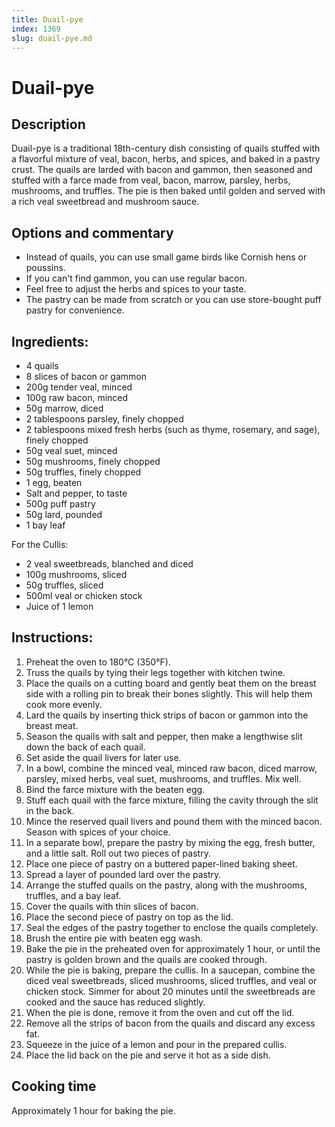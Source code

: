 ```yaml
---
title: Duail-pye
index: 1369
slug: duail-pye.md
---
```


# Duail-pye

## Description
Duail-pye is a traditional 18th-century dish consisting of quails stuffed with a flavorful mixture of veal, bacon, herbs, and spices, and baked in a pastry crust. The quails are larded with bacon and gammon, then seasoned and stuffed with a farce made from veal, bacon, marrow, parsley, herbs, mushrooms, and truffles. The pie is then baked until golden and served with a rich veal sweetbread and mushroom sauce.

## Options and commentary
- Instead of quails, you can use small game birds like Cornish hens or poussins.
- If you can't find gammon, you can use regular bacon.
- Feel free to adjust the herbs and spices to your taste.
- The pastry can be made from scratch or you can use store-bought puff pastry for convenience.

## Ingredients:
- 4 quails
- 8 slices of bacon or gammon
- 200g tender veal, minced
- 100g raw bacon, minced
- 50g marrow, diced
- 2 tablespoons parsley, finely chopped
- 2 tablespoons mixed fresh herbs (such as thyme, rosemary, and sage), finely chopped
- 50g veal suet, minced
- 50g mushrooms, finely chopped
- 50g truffles, finely chopped
- 1 egg, beaten
- Salt and pepper, to taste
- 500g puff pastry
- 50g lard, pounded
- 1 bay leaf

For the Cullis:
- 2 veal sweetbreads, blanched and diced
- 100g mushrooms, sliced
- 50g truffles, sliced
- 500ml veal or chicken stock
- Juice of 1 lemon

## Instructions:
1. Preheat the oven to 180°C (350°F).
2. Truss the quails by tying their legs together with kitchen twine.
3. Place the quails on a cutting board and gently beat them on the breast side with a rolling pin to break their bones slightly. This will help them cook more evenly.
4. Lard the quails by inserting thick strips of bacon or gammon into the breast meat.
5. Season the quails with salt and pepper, then make a lengthwise slit down the back of each quail.
6. Set aside the quail livers for later use.
7. In a bowl, combine the minced veal, minced raw bacon, diced marrow, parsley, mixed herbs, veal suet, mushrooms, and truffles. Mix well.
8. Bind the farce mixture with the beaten egg.
9. Stuff each quail with the farce mixture, filling the cavity through the slit in the back.
10. Mince the reserved quail livers and pound them with the minced bacon. Season with spices of your choice.
11. In a separate bowl, prepare the pastry by mixing the egg, fresh butter, and a little salt. Roll out two pieces of pastry.
12. Place one piece of pastry on a buttered paper-lined baking sheet.
13. Spread a layer of pounded lard over the pastry.
14. Arrange the stuffed quails on the pastry, along with the mushrooms, truffles, and a bay leaf.
15. Cover the quails with thin slices of bacon.
16. Place the second piece of pastry on top as the lid.
17. Seal the edges of the pastry together to enclose the quails completely.
18. Brush the entire pie with beaten egg wash.
19. Bake the pie in the preheated oven for approximately 1 hour, or until the pastry is golden brown and the quails are cooked through.
20. While the pie is baking, prepare the cullis. In a saucepan, combine the diced veal sweetbreads, sliced mushrooms, sliced truffles, and veal or chicken stock. Simmer for about 20 minutes until the sweetbreads are cooked and the sauce has reduced slightly.
21. When the pie is done, remove it from the oven and cut off the lid.
22. Remove all the strips of bacon from the quails and discard any excess fat.
23. Squeeze in the juice of a lemon and pour in the prepared cullis.
24. Place the lid back on the pie and serve it hot as a side dish.

## Cooking time
Approximately 1 hour for baking the pie.